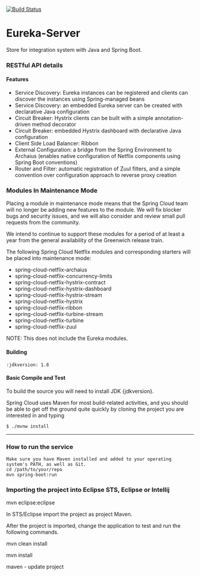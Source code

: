 [![Build Status](https://travis-ci.org/Relesi/ponto-inteligente-api-1.1.svg?branch=master)](https://travis-ci.org/Relesi/ponto-inteligente-api-1.1)
# Eureka-Server

Store for integration system with Java and Spring Boot.

### RESTful API details

#### Features

* Service Discovery: Eureka instances can be registered and clients can discover the instances using Spring-managed beans
* Service Discovery: an embedded Eureka server can be created with declarative Java configuration
* Circuit Breaker: Hystrix clients can be built with a simple annotation-driven method decorator
* Circuit Breaker: embedded Hystrix dashboard with declarative Java configuration
* Client Side Load Balancer: Ribbon
* External Configuration: a bridge from the Spring Environment to Archaius (enables native configuration of Netflix components using Spring Boot conventions)
* Router and Filter: automatic registration of Zuul filters, and a simple convention over configuration approach to reverse proxy creation

### Modules In Maintenance Mode

Placing a module in maintenance mode means that the Spring Cloud team will no longer be adding new features to the module.
We will fix blocker bugs and security issues, and we will also consider and review small pull requests from the community.

We intend to continue to support these modules for a period of at least a year from the general availability
of the Greenwich release train.

The following Spring Cloud Netflix modules and corresponding starters will be placed into maintenance mode:

* spring-cloud-netflix-archaius
* spring-cloud-netflix-concurrency-limits
* spring-cloud-netflix-hystrix-contract
* spring-cloud-netflix-hystrix-dashboard
* spring-cloud-netflix-hystrix-stream
* spring-cloud-netflix-hystrix
* spring-cloud-netflix-ribbon
* spring-cloud-netflix-turbine-stream
* spring-cloud-netflix-turbine
* spring-cloud-netflix-zuul

NOTE: This does not include the Eureka modules.


#### Building

	:jdkversion: 1.8

#### Basic Compile and Test

To build the source you will need to install JDK {jdkversion}.

Spring Cloud uses Maven for most build-related activities, and you
should be able to get off the ground quite quickly by cloning the
project you are interested in and typing


	$ ./mvnw install


----
### How to run the service

	Make sure you have Maven installed and added to your operating system's PATH, as well as Git.
	cd /path/to/your/repo
	mvn spring-boot:run
	
### Importing the project into Eclipse STS, Eclipse or Intellij

mvn eclipse:eclipse

In STS/Eclipse import the project as project Maven.

After the project is imported, change the application to test and run the following commands.

mvn clean install

mvn install

maven - update project
